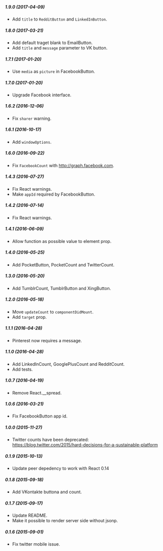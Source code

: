 ##### 1.9.0 (2017-04-09)

* Add `title` to `RedditButton` and `LinkedInButton`.

##### 1.8.0 (2017-03-21)

* Add default traget blank to EmailButton.
* Add `title` and `message` parameter to VK button.

##### 1.7.1 (2017-01-20)

* Use `media` as `picture` in FacebookButton.

##### 1.7.0 (2017-01-20)

* Upgrade Facebook interface.

##### 1.6.2 (2016-12-06)

* Fix `sharer` warning.

##### 1.6.1 (2016-10-17)

* Add `windowOptions`.

##### 1.6.0 (2016-09-22)

* Fix `FacebookCount` with http://graph.facebook.com.

##### 1.4.3 (2016-07-27)

* Fix React warnings.
* Make `appId` required by FacebookButton.

##### 1.4.2 (2016-07-14)

* Fix React warnings.

##### 1.4.1 (2016-06-09)

* Allow function as possible value to element prop.

##### 1.4.0 (2016-05-25)

* Add PocketButton, PocketCount and TwitterCount.

##### 1.3.0 (2016-05-20)

* Add TumblrCount, TumblrButton and XingButton.

##### 1.2.0 (2016-05-18)

* Move `updateCount` to `componentDidMount`.
* Add `target` prop.

##### 1.1.1 (2016-04-28)

* Pinterest now requires a message.

##### 1.1.0 (2016-04-28)

* Add LinkedInCount, GooglePlusCount and RedditCount.
* Add tests.

##### 1.0.7 (2016-04-19)

* Remove React.__spread.

##### 1.0.6 (2016-03-21)

* Fix FacebookButton app id.

##### 1.0.0 (2015-11-27)

* Twitter counts have been deprecated: https://blog.twitter.com/2015/hard-decisions-for-a-sustainable-platform

##### 0.1.9 (2015-10-13)

* Update peer depedency to work with React 0.14

##### 0.1.8 (2015-09-18)

* Add VKontakte buttona and count.

##### 0.1.7 (2015-09-17)

* Update README.
* Make it possible to render server side without jsonp.

##### 0.1.6 (2015-09-01)

* Fix twitter mobile issue.
